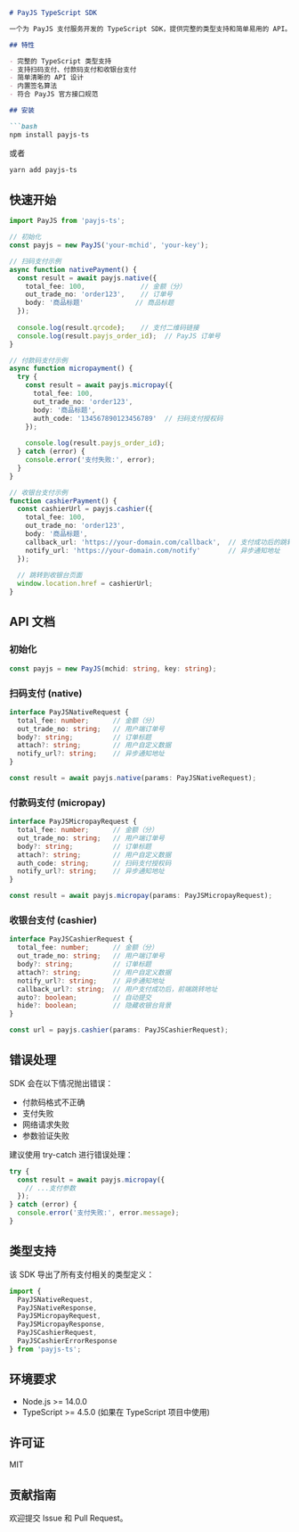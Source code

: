 ```markdown
# PayJS TypeScript SDK

一个为 PayJS 支付服务开发的 TypeScript SDK，提供完整的类型支持和简单易用的 API。

## 特性

- 完整的 TypeScript 类型支持
- 支持扫码支付、付款码支付和收银台支付
- 简单清晰的 API 设计
- 内置签名算法
- 符合 PayJS 官方接口规范

## 安装

```bash
npm install payjs-ts
```

或者

```bash
yarn add payjs-ts
```

## 快速开始

```typescript
import PayJS from 'payjs-ts';

// 初始化
const payjs = new PayJS('your-mchid', 'your-key');

// 扫码支付示例
async function nativePayment() {
  const result = await payjs.native({
    total_fee: 100,              // 金额（分）
    out_trade_no: 'order123',    // 订单号
    body: '商品标题'             // 商品标题
  });
  
  console.log(result.qrcode);    // 支付二维码链接
  console.log(result.payjs_order_id);  // PayJS 订单号
}

// 付款码支付示例
async function micropayment() {
  try {
    const result = await payjs.micropay({
      total_fee: 100,
      out_trade_no: 'order123',
      body: '商品标题',
      auth_code: '134567890123456789'  // 扫码支付授权码
    });
    
    console.log(result.payjs_order_id);
  } catch (error) {
    console.error('支付失败:', error);
  }
}

// 收银台支付示例
function cashierPayment() {
  const cashierUrl = payjs.cashier({
    total_fee: 100,
    out_trade_no: 'order123',
    body: '商品标题',
    callback_url: 'https://your-domain.com/callback',  // 支付成功后的跳转地址
    notify_url: 'https://your-domain.com/notify'       // 异步通知地址
  });
  
  // 跳转到收银台页面
  window.location.href = cashierUrl;
}
```

## API 文档

### 初始化

```typescript
const payjs = new PayJS(mchid: string, key: string);
```

### 扫码支付 (native)

```typescript
interface PayJSNativeRequest {
  total_fee: number;      // 金额（分）
  out_trade_no: string;   // 用户端订单号
  body?: string;          // 订单标题
  attach?: string;        // 用户自定义数据
  notify_url?: string;    // 异步通知地址
}

const result = await payjs.native(params: PayJSNativeRequest);
```

### 付款码支付 (micropay)

```typescript
interface PayJSMicropayRequest {
  total_fee: number;      // 金额（分）
  out_trade_no: string;   // 用户端订单号
  body?: string;          // 订单标题
  attach?: string;        // 用户自定义数据
  auth_code: string;      // 扫码支付授权码
  notify_url?: string;    // 异步通知地址
}

const result = await payjs.micropay(params: PayJSMicropayRequest);
```

### 收银台支付 (cashier)

```typescript
interface PayJSCashierRequest {
  total_fee: number;      // 金额（分）
  out_trade_no: string;   // 用户端订单号
  body?: string;          // 订单标题
  attach?: string;        // 用户自定义数据
  notify_url?: string;    // 异步通知地址
  callback_url?: string;  // 用户支付成功后，前端跳转地址
  auto?: boolean;         // 自动提交
  hide?: boolean;         // 隐藏收银台背景
}

const url = payjs.cashier(params: PayJSCashierRequest);
```

## 错误处理

SDK 会在以下情况抛出错误：

- 付款码格式不正确
- 支付失败
- 网络请求失败
- 参数验证失败

建议使用 try-catch 进行错误处理：

```typescript
try {
  const result = await payjs.micropay({
    // ...支付参数
  });
} catch (error) {
  console.error('支付失败:', error.message);
}
```

## 类型支持

该 SDK 导出了所有支付相关的类型定义：

```typescript
import {
  PayJSNativeRequest,
  PayJSNativeResponse,
  PayJSMicropayRequest,
  PayJSMicropayResponse,
  PayJSCashierRequest,
  PayJSCashierErrorResponse
} from 'payjs-ts';
```

## 环境要求

- Node.js >= 14.0.0
- TypeScript >= 4.5.0 (如果在 TypeScript 项目中使用)

## 许可证

MIT

## 贡献指南

欢迎提交 Issue 和 Pull Request。
